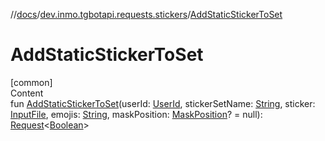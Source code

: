 //[docs](../../index.md)/[dev.inmo.tgbotapi.requests.stickers](index.md)/[AddStaticStickerToSet](-add-static-sticker-to-set.md)



# AddStaticStickerToSet  
[common]  
Content  
fun [AddStaticStickerToSet](-add-static-sticker-to-set.md)(userId: [UserId](../dev.inmo.tgbotapi.types/index.md#%5Bdev.inmo.tgbotapi.types%2FUserId%2F%2F%2FPointingToDeclaration%2F%5D%2FClasslikes%2F625018081), stickerSetName: [String](https://kotlinlang.org/api/latest/jvm/stdlib/kotlin/-string/index.html), sticker: [InputFile](../dev.inmo.tgbotapi.requests.abstracts/-input-file/index.md), emojis: [String](https://kotlinlang.org/api/latest/jvm/stdlib/kotlin/-string/index.html), maskPosition: [MaskPosition](../dev.inmo.tgbotapi.types.stickers/-mask-position/index.md)? = null): [Request](../dev.inmo.tgbotapi.requests.abstracts/-request/index.md)<[Boolean](https://kotlinlang.org/api/latest/jvm/stdlib/kotlin/-boolean/index.html)>  




